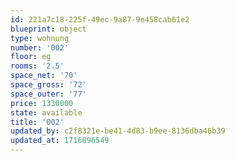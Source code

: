 ```yaml
---
id: 221a7c18-225f-49ec-9a87-9e458cab61e2
blueprint: object
type: wohnung
number: '002'
floor: eg
rooms: '2.5'
space_net: '70'
space_gross: '72'
space_outer: '77'
price: 1330000
state: available
title: '002'
updated_by: c2f8321e-be41-4d83-b9ee-8136dba46b39
updated_at: 1716896549
---
```

